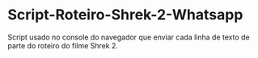 # Script-Roteiro-Shrek-2-Whatsapp
Script usado no console do navegador que enviar cada linha de texto de parte do roteiro do filme Shrek 2.
